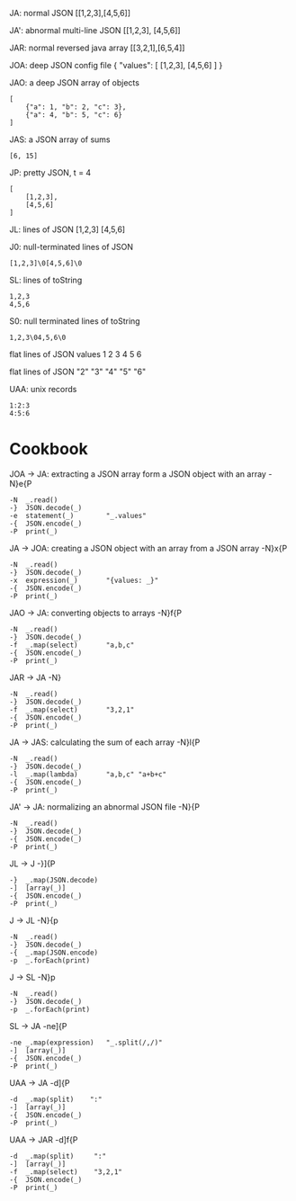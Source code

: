 
JA: normal JSON
    [[1,2,3],[4,5,6]]

JA': abnormal multi-line JSON
    [[1,2,3],
    [4,5,6]]

JAR: normal reversed java array
    [[3,2,1],[6,5,4]]

JOA: deep JSON config file
    {
        "values": [
            [1,2,3],
            [4,5,6]
        ]
    }

JAO: a deep JSON array of objects

    [
        {"a": 1, "b": 2, "c": 3},
        {"a": 4, "b": 5, "c": 6}
    ]

JAS: a JSON array of sums

    [6, 15]

JP: pretty JSON, t = 4

    [
        [1,2,3],
        [4,5,6]
    ]

JL: lines of JSON
    [1,2,3]
    [4,5,6]

J0: null-terminated lines of JSON

    [1,2,3]\0[4,5,6]\0

SL: lines of toString

    1,2,3
    4,5,6

S0: null terminated lines of toString

    1,2,3\04,5,6\0

flat lines of JSON values
    1
    2
    3
    4
    5
    6

flat lines of JSON
    "2"
    "3"
    "4"
    "5"
    "6"

UAA: unix records

    1:2:3
    4:5:6

Cookbook
========

JOA -> JA: extracting a JSON array form a JSON object with an array
-N}e{P

    -N  _.read() 
    -}  JSON.decode(_) 
    -e  statement(_)        "_.values"
    -{  JSON.encode(_) 
    -P  print(_)

JA -> JOA: creating a JSON object with an array from a JSON array
-N}x{P

    -N  _.read() 
    -}  JSON.decode(_) 
    -x  expression(_)       "{values: _}"
    -{  JSON.encode(_) 
    -P  print(_)

JAO -> JA: converting objects to arrays
-N}f{P

    -N  _.read()
    -}  JSON.decode(_)
    -f  _.map(select)       "a,b,c"
    -{  JSON.encode(_)
    -P  print(_)

JAR -> JA
-N}

    -N  _.read()
    -}  JSON.decode(_)
    -f  _.map(select)       "3,2,1"
    -{  JSON.encode(_)
    -P  print(_)

JA -> JAS: calculating the sum of each array
-N}l{P

    -N  _.read()
    -}  JSON.decode(_)
    -l  _.map(lambda)       "a,b,c" "a+b+c"
    -{  JSON.encode(_)
    -P  print(_)

JA' -> JA: normalizing an abnormal JSON file
-N}{P

    -N  _.read()
    -}  JSON.decode(_) 
    -{  JSON.encode(_) 
    -P  print(_)

JL -> J
-}]{P

    -}  _.map(JSON.decode) 
    -]  [array(_)] 
    -{  JSON.encode(_) 
    -P  print(_)

J -> JL
-N}{p

    -N  _.read()
    -}  JSON.decode(_) 
    -{  _.map(JSON.encode) 
    -p  _.forEach(print)

J -> SL
-N}p

    -N  _.read()
    -}  JSON.decode(_) 
    -p  _.forEach(print)

SL -> JA
-ne]{P

    -ne _.map(expression)   "_.split(/,/)"
    -]  [array(_)]
    -{  JSON.encode(_)
    -P  print(_)

UAA -> JA
-d]{P

    -d  _.map(split)    ":"
    -]  [array(_)]
    -{  JSON.encode(_)
    -P  print(_)

UAA -> JAR
-d]f{P

    -d  _.map(split)     ":"
    -]  [array(_)]
    -f  _.map(select)    "3,2,1"
    -{  JSON.encode(_)
    -P  print(_)

